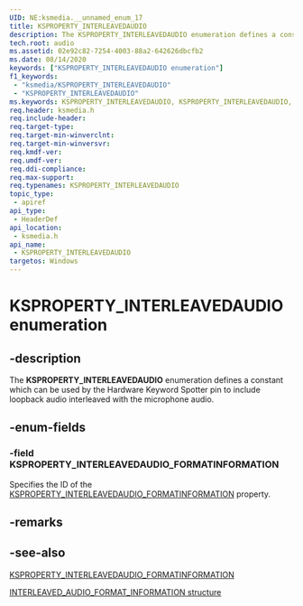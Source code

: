 ```yaml
---
UID: NE:ksmedia.__unnamed_enum_17
title: KSPROPERTY_INTERLEAVEDAUDIO
description: The KSPROPERTY_INTERLEAVEDAUDIO enumeration defines a constant which can be used by the Hardware Keyword Spotter pin to include loopback audio interleaved with the microphone audio.
tech.root: audio
ms.assetid: 02e92c82-7254-4003-88a2-642626dbcfb2
ms.date: 08/14/2020
keywords: ["KSPROPERTY_INTERLEAVEDAUDIO enumeration"]
f1_keywords:
 - "ksmedia/KSPROPERTY_INTERLEAVEDAUDIO"
 - "KSPROPERTY_INTERLEAVEDAUDIO"
ms.keywords: KSPROPERTY_INTERLEAVEDAUDIO, KSPROPERTY_INTERLEAVEDAUDIO,
req.header: ksmedia.h
req.include-header:
req.target-type:
req.target-min-winverclnt:
req.target-min-winversvr:
req.kmdf-ver:
req.umdf-ver:
req.ddi-compliance:
req.max-support:
req.typenames: KSPROPERTY_INTERLEAVEDAUDIO
topic_type: 
 - apiref
api_type: 
 - HeaderDef
api_location: 
 - ksmedia.h
api_name: 
 - KSPROPERTY_INTERLEAVEDAUDIO
targetos: Windows
---
```


# KSPROPERTY_INTERLEAVEDAUDIO enumeration

## -description

The **KSPROPERTY_INTERLEAVEDAUDIO** enumeration defines a constant which can be used by the Hardware Keyword Spotter pin to include loopback audio interleaved with the microphone audio.

## -enum-fields

### -field KSPROPERTY_INTERLEAVEDAUDIO_FORMATINFORMATION

Specifies the ID of the [KSPROPERTY_INTERLEAVEDAUDIO_FORMATINFORMATION](https://docs.microsoft.com/windows-hardware/drivers/audio/ksproperty-interleavedaudio-formatinformation) property.

## -remarks

## -see-also

[KSPROPERTY_INTERLEAVEDAUDIO_FORMATINFORMATION](https://docs.microsoft.com/windows-hardware/drivers/audio/ksproperty-interleavedaudio-formatinformation)

[INTERLEAVED_AUDIO_FORMAT_INFORMATION structure](https://docs.microsoft.com/windows-hardware/drivers/ddi/ksmedia/ns-ksmedia-_interleaved_audio_format_information)
